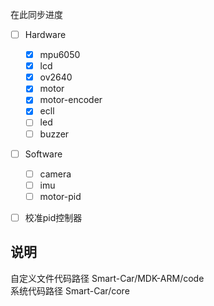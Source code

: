 在此同步进度  
- [ ] Hardware
  - [x] mpu6050
  - [x] lcd
  - [x] ov2640
  - [x] motor
  - [x] motor-encoder
  - [x] ecll
  - [ ] led
  - [ ] buzzer
- [ ] Software
  - [ ] camera
  - [ ] imu
  - [ ] motor-pid
- [ ] 校准pid控制器


## 说明
自定义文件代码路径 Smart-Car/MDK-ARM/code  
系统代码路径        Smart-Car/core
